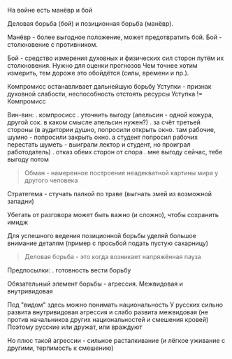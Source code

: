 На войне есть манёвр и бой

Деловая борьба (бой) и позиционная борьба (манёвр).

Манёвр - более выгодное положение, может предотвратить бой.
Бой - столкновение с противником.

Бой - средство измерения духовных и физических сил сторон путём их столкновения. Нужно для оценки прогнозов
Чем точнее хотим измерить, тем дороже это обойдётся (силы, времени и пр.).

Компромисс останавливает дальнейшую борьбу
Уступки - признак духовной слабости, неспособность отстоять ресурсы
Уступка != Компромисс


Вин-вин:
. компросисс
. уточнить выгоду (апельсин - одной кожура, другой сок. в каком смысле апельсин нужен?)
. за счёт третьей стороны (в аудитории душно, попросили открыть окно. там рабочие, шумно - попросили закрыть окно. а студент попросил рабочих перестать шуметь - выиграли лектор и студент, но проиграл работодатель)
. отказ обеих сторон от спора
. мне выгоду сейчас, тебе выгоду потом

> Обман - намеренное построение неадекватной картины мира у другого человека

Стратегема - стучать палкой по траве (выгнать змей из возможной западни)


Убегать от разговора может быть важно (и сложно), чтобы сохранить имидж


Для успешного ведения позиционной борьбы уделяй большое внимание деталям (пример с просьбой подать пустую сахарницу)


> Деловая борьба - это когда возникает напряжённая пауза


Предпосылки:
. готовность вести борьбу

Обязательный элемент борьбы - агрессия. Межвидовая и внутривидовая

Под "видом" здесь можно понимать национальность
У русских сильно развита внутривидовая агрессия и слабо развита межвидовая (не против начальников других национальностей и смешения кровей)
Поэтому русские или дружат, или враждуют

Но плюс такой агрессии - сильное расталкивание (и лёгкое уживание с другими, терпимость к смешению)